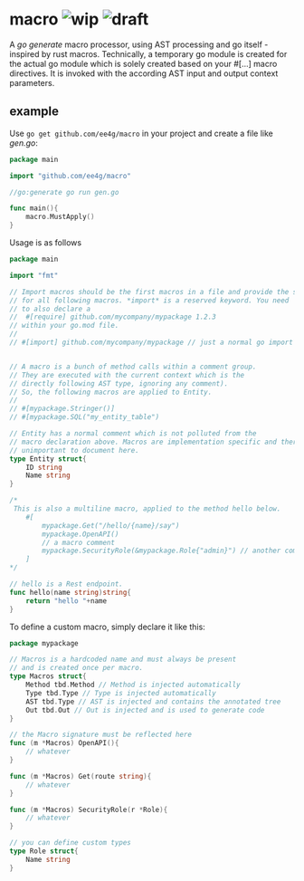 # macro ![wip](https://img.shields.io/badge/-work%20in%20progress-red) ![draft](https://img.shields.io/badge/-draft-red)
A *go generate* macro processor, using AST processing and go itself - inspired by rust macros.
Technically, a temporary go module is created for the actual go module which is solely
created based on your #[...] macro directives. It is invoked with the according AST
input and output context parameters.

## example

Use `go get github.com/ee4g/macro` in your project and create a file like *gen.go*:
```go
package main

import "github.com/ee4g/macro"

//go:generate go run gen.go

func main(){
    macro.MustApply()
}
```

Usage is as follows
```go
package main

import "fmt"

// Import macros should be the first macros in a file and provide the scope
// for all following macros. *import* is a reserved keyword. You need
// to also declare a
//  #[require] github.com/mycompany/mypackage 1.2.3
// within your go.mod file.
//
// #[import] github.com/mycompany/mypackage // just a normal go import


// A macro is a bunch of method calls within a comment group.
// They are executed with the current context which is the 
// directly following AST type, ignoring any comment).
// So, the following macros are applied to Entity.
//
// #[mypackage.Stringer()]
// #[mypackage.SQL("my_entity_table")

// Entity has a normal comment which is not polluted from the 
// macro declaration above. Macros are implementation specific and therefore
// unimportant to document here.
type Entity struct{
    ID string
    Name string
}

/*
 This is also a multiline macro, applied to the method hello below.
    #[
        mypackage.Get("/hello/{name}/say")
        mypackage.OpenAPI()
        // a macro comment
        mypackage.SecurityRole(&mypackage.Role{"admin}") // another comment
    ]
*/

// hello is a Rest endpoint.
func hello(name string)string{
    return "hello "+name
}
```

To define a custom macro, simply declare it like this:
```go
package mypackage

// Macros is a hardcoded name and must always be present
// and is created once per macro.
type Macros struct{
    Method tbd.Method // Method is injected automatically
    Type tbd.Type // Type is injected automatically
    AST tbd.Type // AST is injected and contains the annotated tree
    Out tbd.Out // Out is injected and is used to generate code
}

// the Macro signature must be reflected here
func (m *Macros) OpenAPI(){
    // whatever
}

func (m *Macros) Get(route string){
    // whatever
}

func (m *Macros) SecurityRole(r *Role){
    // whatever
}

// you can define custom types
type Role struct{
    Name string
}
```